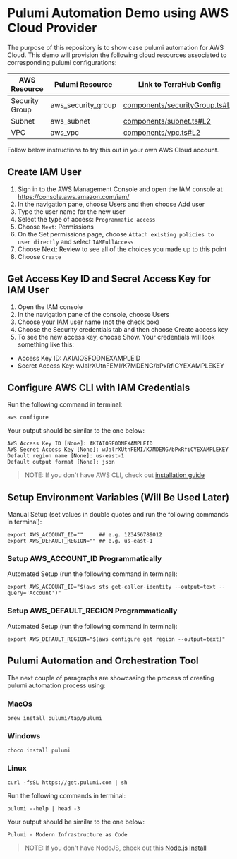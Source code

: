 # Pulumi Automation Demo using AWS Cloud Provider

The purpose of this repository is to show case pulumi automation for AWS
Cloud. This demo will provision the following cloud resources associated to
corresponding pulumi configurations:

| AWS Resource | Pulumi Resource | Link to TerraHub Config |
|-----------------------|--------------------|-------------------------|
| Security Group | aws_security_group | [components/securityGroup.ts#L2](https://github.com/euliancom/pulumi-aws-automation-demo/blob/main/components/securityGroup.ts#L2) |
| Subnet | aws_subnet | [components/subnet.ts#L2](https://github.com/euliancom/pulumi-aws-automation-demo/blob/main/components/subnet.ts#L2) |
| VPC | aws_vpc | [components/vpc.ts#L2](https://github.com/euliancom/pulumi-aws-automation-demo/blob/main/components/vpc.ts#L2) |

Follow below instructions to try this out in your own AWS Cloud account.

## Create IAM User
1. Sign in to the AWS Management Console and open the IAM console at https://console.aws.amazon.com/iam/
2. In the navigation pane, choose Users and then choose Add user
3. Type the user name for the new user
4. Select the type of access: `Programmatic access`
5. Choose `Next`: Permissions
6. On the Set permissions page, choose `Attach existing policies to user directly` and select `IAMFullAccess`
7. Choose Next: Review to see all of the choices you made up to this point
8. Choose `Create`

## Get Access Key ID and Secret Access Key for IAM User
1. Open the IAM console
2. In the navigation pane of the console, choose Users
3. Choose your IAM user name (not the check box)
4. Choose the Security credentials tab and then choose Create access key
5. To see the new access key, choose Show. Your credentials will look something like this:
  - Access Key ID: AKIAIOSFODNEXAMPLEID
  - Secret Access Key: wJalrXUtnFEMI/K7MDENG/bPxRfiCYEXAMPLEKEY

## Configure AWS CLI with IAM Credentials

Run the following command in terminal:
```shell
aws configure
```

Your output should be similar to the one below:
```
AWS Access Key ID [None]: AKIAIOSFODNEXAMPLEID
AWS Secret Access Key [None]: wJalrXUtnFEMI/K7MDENG/bPxRfiCYEXAMPLEKEY
Default region name [None]: us-east-1
Default output format [None]: json
```

> NOTE: If you don't have AWS CLI, check out
[installation guide](https://docs.aws.amazon.com/cli/latest/userguide/installing.html)

## Setup Environment Variables (Will Be Used Later)

Manual Setup (set values in double quotes and run the following commands in terminal):
```shell
export AWS_ACCOUNT_ID=""     ## e.g. 123456789012
export AWS_DEFAULT_REGION="" ## e.g. us-east-1
```

### Setup AWS_ACCOUNT_ID Programmatically

Automated Setup (run the following command in terminal):
```shell
export AWS_ACCOUNT_ID="$(aws sts get-caller-identity --output=text --query='Account')"
```

### Setup AWS_DEFAULT_REGION Programmatically

Automated Setup (run the following command in terminal):
```shell
export AWS_DEFAULT_REGION="$(aws configure get region --output=text)"
```

## Pulumi Automation and Orchestration Tool

The next couple of paragraphs are showcasing the process of creating pulumi
automation process using:

### MacOs

`brew install pulumi/tap/pulumi`

### Windows

`choco install pulumi`

### Linux

`curl -fsSL https://get.pulumi.com | sh`

Run the following commands in terminal:
```shell
pulumi --help | head -3
```

Your output should be similar to the one below:
```
Pulumi - Modern Infrastructure as Code
```

> NOTE: If you don't have NodeJS, check out this
[Node.js Install](https://nodejs.org/en/download/)

